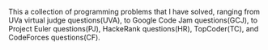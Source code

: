 This a collection of programming problems that I have solved, ranging from UVa virtual judge questions(UVA), to Google Code Jam questions(GCJ), to Project Euler questions(PJ), HackeRank questions(HR), TopCoder(TC), and CodeForces questions(CF).
